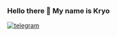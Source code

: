 ### Hello there 👋 My name is Kryo
[![telegram](https://img.shields.io/badge/Kryo-2CA5E0?style=for-the-badge&logo=telegram&logoColor=white)](https://t.me/Kryovzv/)&nbsp;&nbsp;&nbsp;
<p align="justify">
<!--
**Kryovzv/Kryovzv** is a ✨ _special_ ✨ repository because its `README.md` (this file) appears on your GitHub profile.
